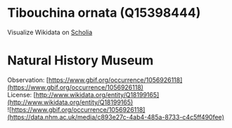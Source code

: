 
Tibouchina ornata (Q15398444)
=============================
  
Visualize Wikidata on [Scholia](https://scholia.toolforge.org/taxon/Q15398444)
# Natural History Museum
  
Observation: [https://www.gbif.org/occurrence/1056926118](https://www.gbif.org/occurrence/1056926118)  
License: [http://www.wikidata.org/entity/Q18199165](http://www.wikidata.org/entity/Q18199165)  
![https://www.gbif.org/occurrence/1056926118](https://data.nhm.ac.uk/media/c893e27c-4ab4-485a-8733-c4c5ff490fee)